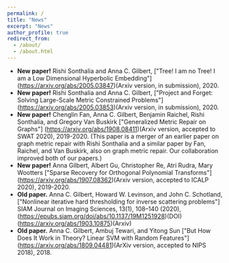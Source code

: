 ```yaml
---
permalink: /
title: "News"
excerpt: "News"
author_profile: true
redirect_from: 
  - /about/
  - /about.html
---
```


- __New paper!__ Rishi Sonthalia and Anna C. Gilbert, ["Tree! I am no Tree! I am a Low Dimensional Hyperbolic Embedding"] (https://arxiv.org/abs/2005.03847)(Arxiv version, in submission), 2020.
- __New paper!__ Rishi Sonthalia and Anna C. Gilbert, ["Project and Forget: Solving Large-Scale Metric Constrained Problems"] (https://arxiv.org/abs/2005.03853)(Arxiv version, in submission), 2020.
- __New paper!__ Chenglin Fan, Anna C. Gilbert, Benjamin Raichel, Rishi Sonthalia, and Gregory Van Buskirk ["Generalized Metric Repair on Graphs"] (https://arxiv.org/abs/1908.08411)(Arxiv version, accepted to SWAT 2020), 2019-2020. (This paper is a merger of an earlier paper on graph metric repair with Rishi Sonthalia and a similar paper by Fan, Raichel, and Van Buskirk, also on graph metric repair. Our collaboration improved both of our papers.)
- __New paper!__ Anna Gilbert, Albert Gu, Christopher Re, Atri Rudra, Mary Wootters ["Sparse Recovery for Orthogonal Polynomial Transforms"] (https://arxiv.org/abs/1907.08362)(Arxiv version, accepted to ICALP 2020), 2019-2020.
- __Old paper.__ Anna C. Gilbert, Howard W. Levinson, and John C. Schotland, ["Nonlinear iterative hard thresholding for inverse scattering problems"] SIAM Journal on Imaging Sciences, 13(1), 108–140 (2020),(https://epubs.siam.org/doi/abs/10.1137/19M1251928)(DOI) (https://arxiv.org/abs/1903.10875)(Arxiv)
- __Old paper.__ Anna C. Gilbert, Ambuj Tewari, and Yitong Sun ["But How Does It Work in Theory? Linear SVM with Random Features"] (https://arxiv.org/abs/1809.04481)(ArXiv version, accepted to NIPS 2018), 2018.


